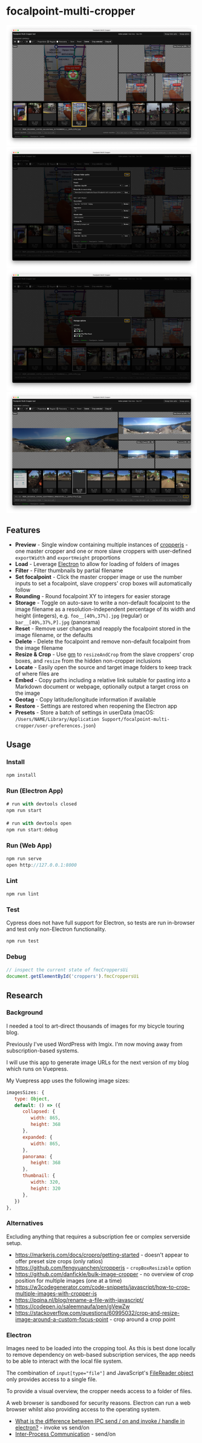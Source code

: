 # focalpoint-multi-cropper

<img src="screenshot-1.png">

<img src="screenshot-2.png">

<img src="screenshot-3.png">

<img src="screenshot-4.png">

## Features

* **Preview** - Single window containing multiple instances of [cropperjs](https://github.com/fengyuanchen/cropperjs) - one master cropper and one or more slave croppers with user-defined `exportWidth` and `exportHeight` proportions
* **Load** - Leverage [Electron](https://www.electronjs.org/) to allow for loading of folders of images
* **Filter** - Filter thumbnails by partial filename
* **Set focalpoint** - Click the master cropper image or use the number inputs to set a focalpoint, slave croppers' crop boxes will automatically follow
* **Rounding** - Round focalpoint XY to integers for easier storage
* **Storage** - Toggle on auto-save to write a non-default focalpoint to the image filename as a resolution-independent percentage of its width and height (integers), e.g. `foo__[40%,37%].jpg` (regular) or `bar__[40%,37%,P].jpg` (panorama)
* **Reset** - Remove user changes and reapply the focalpoint stored in the image filename, or the defaults
* **Delete** - Delete the focalpoint and remove non-default focalpoint from the image filename
* **Resize & Crop** - Use [gm](https://github.com/aheckmann/gm) to `resizeAndCrop` from the slave croppers' crop boxes, and `resize` from the hidden non-cropper inclusions
* **Locate** - Easily open the source and target image folders to keep track of where files are
* **Embed** - Copy paths including a relative link suitable for pasting into a Markdown document or webpage, optionally output a target cross on the image
* **Geotag** - Copy latitude/longitude information if available
* **Restore** - Settings are restored when reopening the Electron app
* **Presets** - Store a batch of settings in userData (macOS: `/Users/NAME/Library/Application Support/focalpoint-multi-cropper/user-preferences.json`)

## Usage

### Install

```js
npm install
```

### Run (Electron App)

```js
# run with devtools closed
npm run start

# run with devtools open
npm run start:debug
```

### Run (Web App)

```js
npm run serve
open http://127.0.0.1:8000
```

### Lint

```js
npm run lint
```

### Test

Cypress does not have full support for Electron, so tests are run in-browser and test only non-Electron functionality.

```js
npm run test
```

### Debug

```js
// inspect the current state of fmcCroppersUi
document.getElementById('croppers').fmcCroppersUi
```

## Research

### Background

I needed a tool to art-direct thousands of images for my bicycle touring blog.

Previously I've used WordPress with Imgix. I'm now moving away from subscription-based systems.

I will use this app to generate image URLs for the next version of my blog which runs on Vuepress.

My Vuepress app uses the following image sizes:

```js
imagesSizes: {
   type: Object,
   default: () => ({
      collapsed: {
         width: 865,
         height: 368
      },
      expanded: {
         width: 865,
      },
      panorama: {
         height: 368
      },
      thumbnail: {
         width: 320,
         height: 320
      },
   })
},
```

### Alternatives

Excluding anything that requires a subscription fee or complex serverside setup.

* <https://markerjs.com/docs/cropro/getting-started> - doesn't appear to offer preset size crops (only ratios)
* <https://github.com/fengyuanchen/cropperjs> - `cropBoxResizable` option
* <https://github.com/danfickle/bulk-image-cropper> - no overview of crop position for multiple images (one at a time)
* <https://w3codegenerator.com/code-snippets/javascript/how-to-crop-multiple-images-with-cropper-js>
* <https://pqina.nl/blog/rename-a-file-with-javascript/>
* <https://codepen.io/saleemnaufa/pen/gVewZw>
* <https://stackoverflow.com/questions/60995032/crop-and-resize-image-around-a-custom-focus-point> - crop around a crop point

### Electron

Images need to be loaded into the cropping tool. As this is best done locally to remove dependency on web-based subscription services, the app needs to be able to interact with the local file system.

The combination of `input[type="file"]` and JavaScript's [FileReader object](https://developer.mozilla.org/en-US/docs/Web/API/FileReader) only provides access to a single file.

To provide a visual overview, the cropper needs access to a folder of files.

A web browser is sandboxed for security reasons. Electron can run a web browser whilst also providing access to the operating system.

* [What is the difference between IPC send / on and invoke / handle in electron?](https://stackoverflow.com/questions/59889729/what-is-the-difference-between-ipc-send-on-and-invoke-handle-in-electron) - invoke vs send/on
* [Inter-Process Communication](https://www.electronjs.org/docs/latest/tutorial/ipc) - send/on

